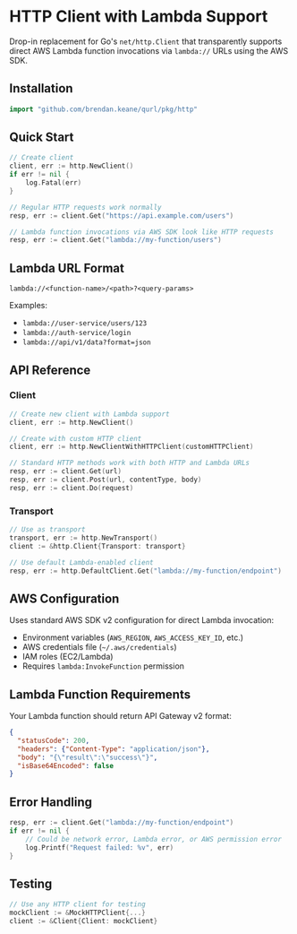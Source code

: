 # HTTP Client with Lambda Support

Drop-in replacement for Go's `net/http.Client` that transparently supports direct AWS Lambda function invocations via `lambda://` URLs using the AWS SDK.

## Installation

```go
import "github.com/brendan.keane/qurl/pkg/http"
```

## Quick Start

```go
// Create client
client, err := http.NewClient()
if err != nil {
    log.Fatal(err)
}

// Regular HTTP requests work normally
resp, err := client.Get("https://api.example.com/users")

// Lambda function invocations via AWS SDK look like HTTP requests
resp, err := client.Get("lambda://my-function/users")
```

## Lambda URL Format

```
lambda://<function-name>/<path>?<query-params>
```

Examples:
- `lambda://user-service/users/123`
- `lambda://auth-service/login`
- `lambda://api/v1/data?format=json`

## API Reference

### Client

```go
// Create new client with Lambda support
client, err := http.NewClient()

// Create with custom HTTP client
client, err := http.NewClientWithHTTPClient(customHTTPClient)

// Standard HTTP methods work with both HTTP and Lambda URLs
resp, err := client.Get(url)
resp, err := client.Post(url, contentType, body)
resp, err := client.Do(request)
```

### Transport

```go
// Use as transport
transport, err := http.NewTransport()
client := &http.Client{Transport: transport}

// Use default Lambda-enabled client
resp, err := http.DefaultClient.Get("lambda://my-function/endpoint")
```

## AWS Configuration

Uses standard AWS SDK v2 configuration for direct Lambda invocation:
- Environment variables (`AWS_REGION`, `AWS_ACCESS_KEY_ID`, etc.)
- AWS credentials file (`~/.aws/credentials`)
- IAM roles (EC2/Lambda)
- Requires `lambda:InvokeFunction` permission

## Lambda Function Requirements

Your Lambda function should return API Gateway v2 format:

```json
{
  "statusCode": 200,
  "headers": {"Content-Type": "application/json"},
  "body": "{\"result\":\"success\"}",
  "isBase64Encoded": false
}
```

## Error Handling

```go
resp, err := client.Get("lambda://my-function/endpoint")
if err != nil {
    // Could be network error, Lambda error, or AWS permission error
    log.Printf("Request failed: %v", err)
}
```

## Testing

```go
// Use any HTTP client for testing
mockClient := &MockHTTPClient{...}
client := &Client{Client: mockClient}
```
